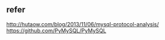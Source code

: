## refer

http://hutaow.com/blog/2013/11/06/mysql-protocol-analysis/
https://github.com/PyMySQL/PyMySQL